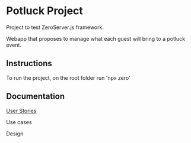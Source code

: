 # Potluck Project
Project to test ZeroServer.js framework.

Webapp that proposes to manage what each guest will bring to a potluck event.

## Instructions

To run the project, on the root folder run 'npx zero'

## Documentation

[User Stories](https://docs.google.com/spreadsheets/d/e/2PACX-1vS3Liskuh8YOTSceREcBnoQsFvxEdR5JaUqq38aezApcaRxPJ_9Ml4rz5TYpOS_-T41Gp0tn1aHn6OR/pubhtml?gid=0&single=true)

Use cases

Design


